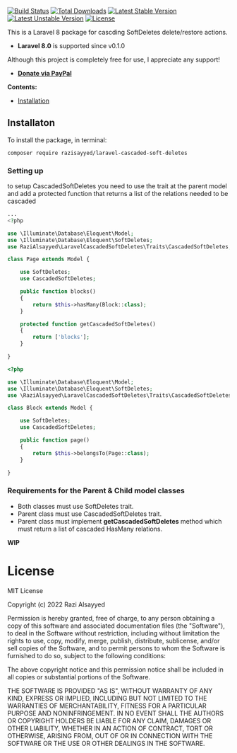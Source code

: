 [![Build Status](https://travis-ci.org/razisayyed/laravel-cascaded-soft-deletes.svg?branch=master)](https://travis-ci.org/razisasyyed/laravel-cascaded-soft-deletes)
[![Total Downloads](https://poser.pugx.org/razisayyed/laravel-cascaded-soft-deletes/downloads.svg)](https://packagist.org/packages/razisayyed/laravel-cascaded-soft-deletes)
[![Latest Stable Version](https://poser.pugx.org/razisayyed/laravel-cascaded-soft-deletes/v/stable.svg)](https://packagist.org/packages/razisayyed/laravel-cascaded-soft-deletes)
[![Latest Unstable Version](https://poser.pugx.org/razisayyed/laravel-cascaded-soft-deletes/v/unstable.svg)](https://packagist.org/packages/razisayyed/laravel-cascaded-soft-deletes)
[![License](https://poser.pugx.org/razisayyed/laravel-cascaded-soft-deletes/license.svg)](https://packagist.org/packages/razisayyed/laravel-cascaded-soft-deletes)

This is a Laravel 8 package for cascding SoftDeletes delete/restore actions.

*   **Laravel 8.0** is supported since v0.1.0

Although this project is completely free for use, I appreciate any support!

-   __[Donate via PayPal](https://www.paypal.me/razisayyed)__

__Contents:__

- [Installation](#installation)

Installaton
-----------
To install the package, in terminal:

```
composer require razisayyed/laravel-cascaded-soft-deletes
```

### Setting up
to setup CascadedSoftDeletes you need to use the trait at the parent model and add a protected function that returns a list of the relations needed to be cascaded

```php
...
<?php

use \Illuminate\Database\Eloquent\Model;
use \Illuminate\Database\Eloquent\SoftDeletes;
use RaziAlsayyed\LaravelCascadedSoftDeletes\Traits\CascadedSoftDeletes;

class Page extends Model {

    use SoftDeletes;
    use CascadedSoftDeletes;

    public function blocks()
    {
        return $this->hasMany(Block::class);
    }

    protected function getCascadedSoftDeletes()
    {
        return ['blocks'];
    }

}
```
```php
<?php

use \Illuminate\Database\Eloquent\Model;
use \Illuminate\Database\Eloquent\SoftDeletes;
use \RaziAlsayyed\LaravelCascadedSoftDeletes\Traits\CascadedSoftDeletes;

class Block extends Model {

    use SoftDeletes;
    use CascadedSoftDeletes;

    public function page() 
    {
        return $this->belongsTo(Page::class);
    }

}
```

### Requirements for the Parent & Child model classes

-   Both classes must use SoftDeletes trait.
-   Parent class must use CascadedSoftDeletes trait.
-   Parent class must implement **getCascadedSoftDeletes** method which must return a list of cascaded HasMany relations.

__WIP__

License
=======
MIT License

Copyright (c) 2022 Razi Alsayyed

Permission is hereby granted, free of charge, to any person obtaining a copy
of this software and associated documentation files (the "Software"), to deal
in the Software without restriction, including without limitation the rights
to use, copy, modify, merge, publish, distribute, sublicense, and/or sell
copies of the Software, and to permit persons to whom the Software is
furnished to do so, subject to the following conditions:

The above copyright notice and this permission notice shall be included in all
copies or substantial portions of the Software.

THE SOFTWARE IS PROVIDED "AS IS", WITHOUT WARRANTY OF ANY KIND, EXPRESS OR
IMPLIED, INCLUDING BUT NOT LIMITED TO THE WARRANTIES OF MERCHANTABILITY,
FITNESS FOR A PARTICULAR PURPOSE AND NONINFRINGEMENT. IN NO EVENT SHALL THE
AUTHORS OR COPYRIGHT HOLDERS BE LIABLE FOR ANY CLAIM, DAMAGES OR OTHER
LIABILITY, WHETHER IN AN ACTION OF CONTRACT, TORT OR OTHERWISE, ARISING FROM,
OUT OF OR IN CONNECTION WITH THE SOFTWARE OR THE USE OR OTHER DEALINGS IN THE
SOFTWARE.
